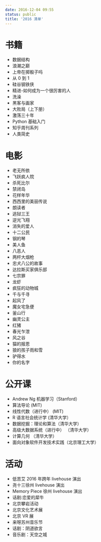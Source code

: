 ```yaml
---
date: 2016-12-04 09:55
status: public
title: '2016 清单'
---
```


# 书籍
+ 数据结构
+ 浪潮之巅
+ 上帝在掷骰子吗
+ 从 0 到 1
+ 硅谷钢铁侠
+ 精进-如何成为一个很厉害的人
+ 洗澡
+ 黑客与画家
+ 大败局（上下册）
+ 激荡三十年
+ Python 基础入门
+ 知乎周刊系列
+ 人类简史
# 电影
+ 老无所依
+ 飞跃疯人院
+ 杀死比尔
+ 禁闭岛
+ 花样年华
+ 西西里的美丽传说
+ 朗读者
+ 逃狱三王
+ 逆光飞翔
+ 消失的爱人
+ 十二公民
+ 钢的琴
+ 美人鱼
+ 八恶人
+ 两杆大烟枪
+ 忠犬八公的故事
+ 达拉斯买家俱乐部
+ 七宗罪
+ 龙虾
+ 疯狂的动物城
+ 千与千寻
+ 起风了
+ 魔女宅急便
+ 釜山行
+ 幽灵公主
+ 红猪
+ 春光乍泄
+ 风之谷
+ 猫的报恩
+ 狼的孩子雨和雪
+ 驴得水
+ 你的名字
# 公开课
+ Andrew Ng 机器学习（Stanford）
+ 算法导论 (MIT)
+ 线性代数（进行中） (MIT)
+ R 语言社会统计学 (清华大学）
+ 数据挖掘：理论和算法（清华大学）
+ 高级大数据系统（进行中） （清华大学）
+ 计算几何 （清华大学）
+ 面向对象软件开发技术实践（北京理工大学）
# 活动
+ 低苦艾 2016 年跨年 livehouse 演出
+ 尧十三徐州 livehouse 演出
+ Memory Piece 徐州 livehouse 演出
+ 话剧:恋爱的犀牛
+ 北京攀岩活动
+ 北京文化艺术展
+ 北京 VR 展
+ 来呀苏州音乐节 
+ 话剧：阴道欲言
+ 音乐剧：天空之城